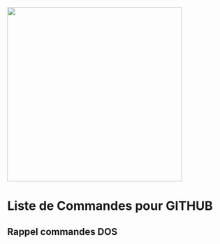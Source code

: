 <img src="https://user-images.githubusercontent.com/32952402/31888190-54fa966e-b7fb-11e7-9ff2-eaa51b74930b.png" width="400" target="_blank">

# Liste de Commandes pour GITHUB

## Rappel commandes DOS
